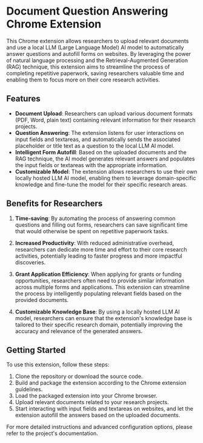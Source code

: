 # Document Question Answering Chrome Extension

This Chrome extension allows researchers to upload relevant documents and use a local LLM (Large Language Model) AI model to automatically answer questions and autofill forms on websites. By leveraging the power of natural language processing and the Retrieval-Augmented Generation (RAG) technique, this extension aims to streamline the process of completing repetitive paperwork, saving researchers valuable time and enabling them to focus more on their core research activities.

## Features

- **Document Upload**: Researchers can upload various document formats (PDF, Word, plain text) containing relevant information for their research projects.
- **Question Answering**: The extension listens for user interactions on input fields and textareas, and automatically sends the associated placeholder or title text as a question to the local LLM AI model.
- **Intelligent Form Autofill**: Based on the uploaded documents and the RAG technique, the AI model generates relevant answers and populates the input fields or textareas with the appropriate information.
- **Customizable Model**: The extension allows researchers to use their own locally hosted LLM AI model, enabling them to leverage domain-specific knowledge and fine-tune the model for their specific research areas.

## Benefits for Researchers

1. **Time-saving**: By automating the process of answering common questions and filling out forms, researchers can save significant time that would otherwise be spent on repetitive paperwork tasks.

2. **Increased Productivity**: With reduced administrative overhead, researchers can dedicate more time and effort to their core research activities, potentially leading to faster progress and more impactful discoveries.

3. **Grant Application Efficiency**: When applying for grants or funding opportunities, researchers often need to provide similar information across multiple forms and applications. This extension can streamline the process by intelligently populating relevant fields based on the provided documents.

4. **Customizable Knowledge Base**: By using a locally hosted LLM AI model, researchers can ensure that the extension's knowledge base is tailored to their specific research domain, potentially improving the accuracy and relevance of the generated answers.

## Getting Started

To use this extension, follow these steps:

1. Clone the repository or download the source code.
2. Build and package the extension according to the Chrome extension guidelines.
3. Load the packaged extension into your Chrome browser.
4. Upload relevant documents related to your research projects.
5. Start interacting with input fields and textareas on websites, and let the extension autofill the answers based on the uploaded documents.

For more detailed instructions and advanced configuration options, please refer to the project's documentation.
